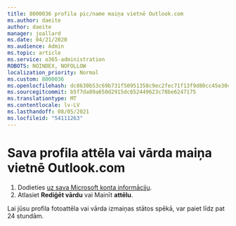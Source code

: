 ```yaml
---
title: 8000036 profila pic/name maiņa vietnē Outlook.com
ms.author: daeite
author: daeite
manager: joallard
ms.date: 04/21/2020
ms.audience: Admin
ms.topic: article
ms.service: o365-administration
ROBOTS: NOINDEX, NOFOLLOW
localization_priority: Normal
ms.custom: 8000036
ms.openlocfilehash: dc8630b53c69b731f50951358c9ec2fec71f13f9d80cc45e30c5741c2a10de56
ms.sourcegitcommit: b5f7da89a650d2915dc652449623c78be6247175
ms.translationtype: MT
ms.contentlocale: lv-LV
ms.lasthandoff: 08/05/2021
ms.locfileid: "54111263"
---
```

# <a name="change-my-profile-picture-or-name-in-outlookcom"></a>Sava profila attēla vai vārda maiņa vietnē Outlook.com

1. Dodieties [uz sava Microsoft konta informāciju](https://go.microsoft.com/fwlink/p/?linkid=860841).
1. Atlasiet **Rediģēt vārdu** vai Mainīt **attēlu**.

Lai jūsu profila fotoattēla vai vārda izmaiņas stātos spēkā, var paiet līdz pat 24 stundām.